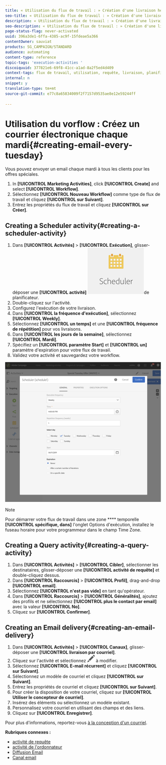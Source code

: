 ```yaml
---
title: « Utilisation du flux de travail : » Création d'une livraison hebdomadaire
seo-title: « Utilisation du flux de travail : » Création d'une livraison hebdomadaire
description: « Utilisation du flux de travail : » Création d'une livraison hebdomadaire
seo-description: « Utilisation du flux de travail : » Création d'une livraison hebdomadaire
page-status-flag: never-activated
uuid: 396a3de1-6ffa-4385-ac9f-15fdeae5a366
contentOwner: sauviat
products: SG_CAMPAIGN/STANDARD
audience: automating
content-type: reference
topic-tags: 'execution-activities '
discoiquuid: 377821e6-69f8-41cc-a1ad-8a2f5ed4d409
context-tags: flux de travail, utilisation, requête, livraison, planificateur
internal: n
snippet: y
translation-type: tm+mt
source-git-commit: e77c8a65834009f2f7157d9535ae8e12e59244ff

---
```



# Utilisation du vorflow : Créez un courrier électronique chaque mardi{#creating-email-every-tuesday}

Vous pouvez envoyer un email chaque mardi à tous les clients pour les offres spéciales.

1. In **[!UICONTROL Marketing Activities]**, click **[!UICONTROL Create]** and select **[!UICONTROL Workflow]**.
1. Sélectionnez **[!UICONTROL Nouveau Workflow]** comme type de flux de travail et cliquez **[!UICONTROL sur Suivant]**.
1. Entrez les propriétés du flux de travail et cliquez **[!UICONTROL sur Créer]**.

## Creating a Scheduler activity{#creating-a-scheduler-activity}

1. Dans **[!UICONTROL Activités]** &gt; **[!UICONTROL Exécution]**, glisser-déposer une **[!UICONTROL activité]** ![](assets/scheduler_icon.png)de planificateur.
1. Double-cliquez sur l'activité.
1. Configurez l'exécution de votre livraison.
1. Dans **[!UICONTROL la fréquence d'exécution]**, sélectionnez **[!UICONTROL Weekly]**.
1. Sélectionnez **[!UICONTROL un temps]** et une **[!UICONTROL fréquence de répétition]** pour vos livraisons.
1. Dans **[!UICONTROL les jours de la semaine]**, sélectionnez **[!UICONTROL Mardi]**.
1. Spécifiez un **[!UICONTROL paramètre Start]** et **[!UICONTROL un]** paramètre d'expiration pour votre flux de travail.
1. Validez votre activité et sauvegardez votre workflow.

![](assets/scheduler_properties.png)

>[!NOTE]
>
>Pour démarrer votre flux de travail dans une zone **** temporelle **[!UICONTROL spécifique, dans]** l'onglet Options d'exécution, installez le fuseau horaire pour votre programmeur dans le champ Time Zone.

## Creating a Query activity{#creating-a-query-activity}

1. Dans **[!UICONTROL Activités]** &gt; **[!UICONTROL Cibler]**, sélectionner les destinataires, glisser-déposer une **[!UICONTROL activité de requête]** et double-cliquez dessus.
1. Dans **[!UICONTROL Raccourcis]** &gt; **[!UICONTROL Profil]**, drag-and-drop **[!UICONTROL email]**.
1. Sélectionnez **[!UICONTROL n'est pas vide]** en tant qu'opérateur.
1. Dans **[!UICONTROL Raccourcis]** &gt; **[!UICONTROL Généralités]**, ajoutez des profils et ne sélectionnez **[!UICONTROL plus le contact par email]** avec la valeur **[!UICONTROL No]**.
1. Cliquez sur **[!UICONTROL Confirmer]**.

## Creating an Email delivery{#creating-an-email-delivery}

1. Dans **[!UICONTROL Activités]** &gt; **[!UICONTROL Canaux]**, glisser-déposer une **[!UICONTROL livraison par courriel]**.
1. Cliquez sur l'activité et sélectionnez ![](assets/edit_darkgrey-24px.png) à modifier.
1. Sélectionnez **[!UICONTROL E-mail récurrent]** et cliquez **[!UICONTROL sur Suivant]**.
1. Sélectionnez un modèle de courriel et cliquez **[!UICONTROL sur Suivant]**.
1. Entrez les propriétés de courriel et cliquez **[!UICONTROL sur Suivant]**.
1. Pour créer la disposition de votre courriel, cliquez sur **[!UICONTROL Utiliser le concepteur de courriel]**.
1. Insérez des éléments ou sélectionnez un modèle existant.
1. Personnalisez votre courriel en utilisant des champs et des liens.
1. Cliquez sur **[!UICONTROL Enregistrer]**.

Pour plus d'informations, reportez-vous [à la conception d'un courriel](../../designing/using/about-email-content-design.md#designing-an-email-content-from-scratch).

**Rubriques connexes :**

* [activité de requête](../..//automating/using/query.md)
* [activité de l'ordonnateur](../..//automating/using/scheduler.md)
* [Diffusion Email ](../..//automating/using/email-delivery.md)
* [Canal email](../..//channels/using/creating-an-email.md)
